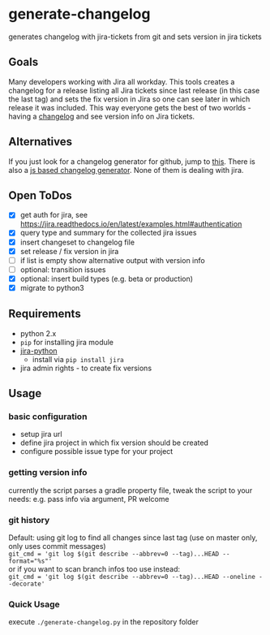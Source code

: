 # generate-changelog
generates changelog with jira-tickets from git and sets version in jira tickets

## Goals
Many developers working with Jira all workday. This tools creates a changelog for a release listing all Jira tickets since last release (in this case the last tag) and sets the fix version in Jira so one can see later in which release it was included. This way everyone gets the best of two worlds - having a [changelog][1] and see version info on Jira tickets.

## Alternatives
If you just look for a changelog generator for github, jump to [this](https://github.com/github-changelog-generator/github-changelog-generator).
There is also a [js based changelog generator](https://github.com/lob/generate-changelog).
None of them is dealing with jira.

## Open ToDos
- [x] get auth for jira, see https://jira.readthedocs.io/en/latest/examples.html#authentication
- [x] query type and summary for the collected jira issues
- [x] insert changeset to changelog file
- [x] set release / fix version in jira
- [ ] if list is empty show alternative output with version info
- [ ] optional: transition issues
- [x] optional: insert build types (e.g. beta or production)
- [x] migrate to python3

## Requirements
- python 2.x
- `pip` for installing jira module
- [jira-python](https://github.com/pycontribs/jira)
    - install via `pip install jira`
- jira admin rights - to create fix versions


## Usage

### basic configuration
- setup jira url
- define jira project in which fix version should be created
- configure possible issue type for your project

### getting version info
currently the script parses a gradle property file, tweak the script to your needs: e.g. pass info via argument, PR
welcome

### git history
Default: using git log to find all changes since last tag (use on master only, only uses commit messages)  
`git_cmd = 'git log $(git describe --abbrev=0 --tag)...HEAD --format="%s"'`  
or if you want to scan branch infos too use instead:  
`git_cmd = 'git log $(git describe --abbrev=0 --tag)...HEAD --oneline --decorate'`

### Quick Usage
execute `./generate-changelog.py` in the repository folder



[1]: https://keepachangelog.com/en/1.0.0/
